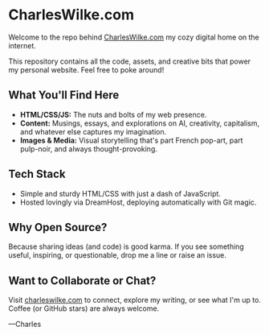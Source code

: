 # CharlesWilke.com

Welcome to the repo behind [CharlesWilke.com](https://charleswilke.com) my cozy digital home on the internet.  

This repository contains all the code, assets, and creative bits that power my personal website. Feel free to poke around!

## What You'll Find Here

- **HTML/CSS/JS:** The nuts and bolts of my web presence.
- **Content:** Musings, essays, and explorations on AI, creativity, capitalism, and whatever else captures my imagination.
- **Images & Media:** Visual storytelling that's part French pop-art, part pulp-noir, and always thought-provoking.

## Tech Stack

- Simple and sturdy HTML/CSS with just a dash of JavaScript.
- Hosted lovingly via DreamHost, deploying automatically with Git magic.

## Why Open Source?

Because sharing ideas (and code) is good karma. If you see something useful, inspiring, or questionable, drop me a line or raise an issue.

## Want to Collaborate or Chat?

Visit [charleswilke.com](https://charleswilke.com) to connect, explore my writing, or see what I'm up to. Coffee (or GitHub stars) are always welcome.

—Charles